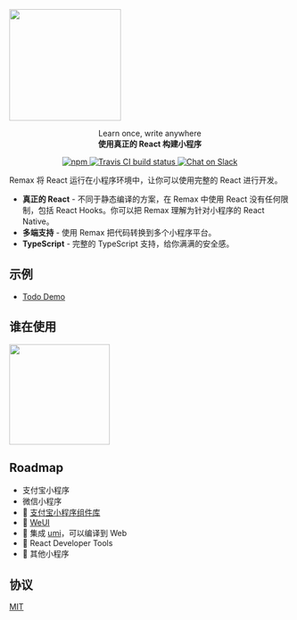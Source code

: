 <img src="https://gw.alipayobjects.com/mdn/rms_b5fcc5/afts/img/A*UrOmSrtc7mAAAAAAAAAAAABkARQnAQ" height="200" />

<p align="center">
  <span>Learn once, write anywhere</span><br/>
  <strong>使用真正的 React 构建小程序</strong>
</p>

<p align="center">
  <a href="https://www.npmjs.com/package/remax">
    <img alt="npm" src="https://img.shields.io/npm/v/remax?style=flat-square">
  </a>
  <a href="https://travis-ci.org/remaxjs/remax">
    <img src="https://img.shields.io/travis/remaxjs/remax.svg?style=flat-square" alt="Travis CI build status" />
  </a>
  <a href="https://remaxjs-slack-invite.herokuapp.com">
    <img src="https://img.shields.io/badge/chat-on%20slack-brightgreen?style=flat-square&logo=slack" alt="Chat on Slack" />
  </a>
</p>

Remax 将 React 运行在小程序环境中，让你可以使用完整的 React 进行开发。

- **真正的 React** - 不同于静态编译的方案，在 Remax 中使用 React 没有任何限制，包括 React Hooks。你可以把 Remax 理解为针对小程序的 React Native。
- **多端支持** - 使用 Remax 把代码转换到多个小程序平台。
- **TypeScript** - 完整的 TypeScript 支持，给你满满的安全感。

## 示例

- [Todo Demo](https://github.com/remaxjs/todo-demo)

## 谁在使用

<img src="https://user-images.githubusercontent.com/465125/62678119-1e628a80-b9e3-11e9-9c71-4fd7a2a730ea.jpg" width="180" />

## Roadmap

- 支付宝小程序
- 微信小程序
- 🚧 [支付宝小程序组件库](https://github.com/ant-mini-program/mini-antui)
- 🚧 [WeUI](https://github.com/Tencent/weui)
- 🚧 集成 [umi](https://github.com/umijs/umi)，可以编译到 Web
- 🤔 React Developer Tools
- 🤔 其他小程序

## 协议

[MIT](LICENSE)
